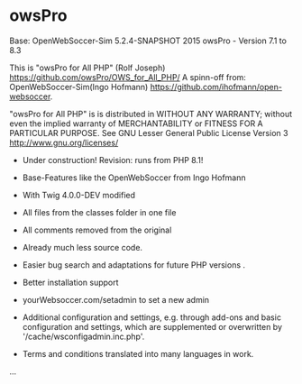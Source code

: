 # owsPro
  Base: OpenWebSoccer-Sim 5.2.4-SNAPSHOT 2015
  owsPro - Version 7.1 to 8.3

  This is "owsPro for All PHP" (Rolf Joseph) https://github.com/owsPro/OWS_for_All_PHP/
  A spinn-off from: OpenWebSoccer-Sim(Ingo Hofmann) https://github.com/ihofmann/open-websoccer.

  "owsPro for All PHP" is is distributed in WITHOUT ANY WARRANTY; without even the implied warranty of MERCHANTABILITY or FITNESS FOR A PARTICULAR PURPOSE.
  See GNU Lesser General Public License Version 3 http://www.gnu.org/licenses/

 - Under construction! Revision: runs from PHP 8.1!
 
 - Base-Features like the OpenWebSoccer from Ingo Hofmann
 - With Twig 4.0.0-DEV modified
 - All files from the classes folder in one file
 - All comments removed from the original
 - Already much less source code.
 - Easier bug search and adaptations for future PHP versions .
 - Better installation support
 - yourWebsoccer.com/setadmin to set a new admin
 - Additional configuration and settings, e.g. through add-ons and basic configuration and settings, which are supplemented or overwritten by '/cache/wsconfigadmin.inc.php'.
 - Terms and conditions translated into many languages in work.

...

